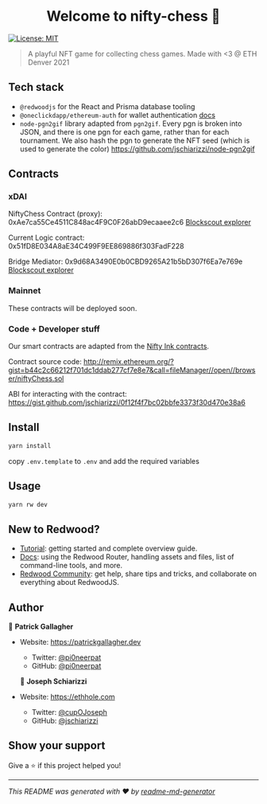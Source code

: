<h1 align="center">Welcome to nifty-chess 👋</h1>
<p>
  <a href="#" target="_blank">
    <img alt="License: MIT" src="https://img.shields.io/badge/License-MIT-yellow.svg" />
  </a>
  <!-- <a href="https://twitter.com/Superfluid\_HQ" target="_blank">
    <img alt="Twitter: Superfluid_HQ" src="https://img.shields.io/twitter/follow/Superfluid_HQ.svg?style=social" />
  </a> -->
</p>

> A playful NFT game for collecting chess games. Made with <3 @ ETH Denver 2021

<!-- ### 🏠 [Homepage](TODO) -->

## Tech stack

- `@redwoodjs` for the React and Prisma database tooling
- `@oneclickdapp/ethereum-auth` for wallet authentication [docs](https://github.com/oneclickdapp/ethereum-auth/blob/master/README.md)
- `node-pgn2gif` library adapted from `pgn2gif`. Every pgn is broken into JSON, and there is one pgn for each game, rather than for each tournament. We also hash the pgn to generate the NFT seed (which is used to generate the color) https://github.com/jschiarizzi/node-pgn2gif

## Contracts

### xDAI

NiftyChess Contract (proxy): 0xAe7ca55Ce4511C848ac4F9C0F26abD9ecaaee2c6 [Blockscout explorer](https://blockscout.com/poa/xdai/address/0xAe7ca55Ce4511C848ac4F9C0F26abD9ecaaee2c6/transactions)

Current Logic contract: 0x51fD8E034A8aE34C499F9EE869886f303FadF228

Bridge Mediator: 0x9d68A3490E0b0CBD9265A21b5bD307f6Ea7e769e [Blockscout explorer](https://blockscout.com/poa/xdai/address/0x9d68A3490E0b0CBD9265A21b5bD307f6Ea7e769e/transactions)

### Mainnet

These contracts will be deployed soon.

### Code + Developer stuff

Our smart contracts are adapted from the [Nifty Ink contracts](https://github.com/austintgriffith/scaffold-eth/blob/nifty-ink-dev/packages/buidler/contracts/NiftyMain.sol).

Contract source code: http://remix.ethereum.org/?gist=b44c2c66212f701dc1ddab277cf7e8e7&call=fileManager//open//browser/niftyChess.sol

ABI for interacting with the contract: https://gist.github.com/jschiarizzi/0f12f4f7bc02bbfe3373f30d470e38a6

## Install

```sh
yarn install
```

copy `.env.template` to `.env` and add the required variables

## Usage

```sh
yarn rw dev
```

## New to Redwood?

- [Tutorial](https://redwoodjs.com/tutorial/welcome-to-redwood): getting started and complete overview guide.
- [Docs](https://redwoodjs.com/docs/introduction): using the Redwood Router, handling assets and files, list of command-line tools, and more.
- [Redwood Community](https://community.redwoodjs.com): get help, share tips and tricks, and collaborate on everything about RedwoodJS.

## Author

👤 **Patrick Gallagher**

- Website: https://patrickgallagher.dev

  - Twitter: [@pi0neerpat](https://twitter.com/pi0neerpat)
  - GitHub: [@pi0neerpat](https://github.com/pi0neerpat)

  👤 **Joseph Schiarizzi**

- Website: https://ethhole.com
  - Twitter: [@cupOJoseph](https://twitter.com/cupOJoseph)
  - GitHub: [@jschiarizzi](https://github.com/jschiarizzi)

## Show your support

Give a ⭐️ if this project helped you!

---

_This README was generated with ❤️ by [readme-md-generator](https://github.com/kefranabg/readme-md-generator)_
